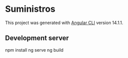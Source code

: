 # Suministros

This project was generated with [Angular CLI](https://github.com/angular/angular-cli) version 14.1.1.

## Development server

npm install
ng serve
ng build
